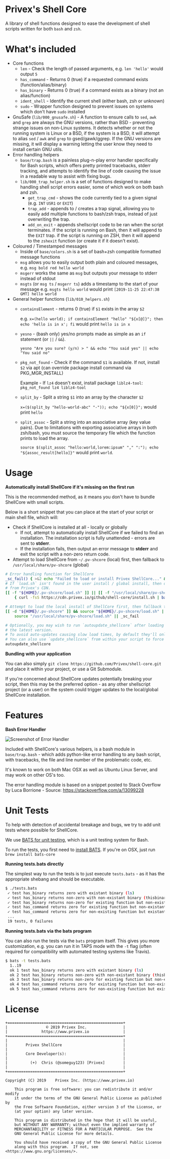 # Privex's Shell Core

A library of shell functions designed to ease the development of shell scripts written for both `bash` and `zsh`.

# What's included

 - Core functions
    - `len` - Check the length of passed arguments, e.g. `len 'hello'` would output `5`
    - `has_command` - Returns 0 (true) if a requested command exists (function/alias/binary)
    - `has_binary` - Returns 0 (true) if a command exists as a binary (not an alias/function)
    - `ident_shell` - Identify the current shell (either bash, zsh or unknown)
    - `sudo` - Wrapper function designed to prevent issues on systems which don't have `sudo` installed
 - GnuSafe (`lib/000_gnusafe.sh`) - A function to ensure calls to `sed`, `awk` and `grep` are always the GNU
   versions, rather than BSD - preventing strange issues on non-Linux systems.
   It detects whether or not the running system is Linux or a BSD, if the system is a BSD, it will attempt to alias `sed` / `awk` and `grep` to gsed/gawk/ggrep. If the GNU versions are missing, it will display a warning 
   letting the user know they need to install certain GNU utils.
 - Error handling helpers
    - `base/trap.bash` is a painless plug-n-play error handler specifically for Bash scripts, which offers
      pretty printed tracebacks, stderr tracking, and attempts to identify the line of code causing the issue
      in a readable way to assist with fixing bugs.
    - `lib/000_trap_helper.sh` is a set of functions designed to make handling shell script errors easier, 
      some of which work on both bash and zsh. 
        - `get_trap_cmd` - shows the code currently tied to a given signal (e.g. `INT` `USR1` or `EXIT`)
        - `trap_add` - appends to / creates a trap signal, allowing you to easily add multiple functions to
          bash/zsh traps, instead of just overwriting the trap.
        - `add_on_exit` - appends shellscript code to be ran when the script terminates. if the script is
          running on Bash, then it will append to the `EXIT` trap. if the script is running on ZSH, then it
          will append to the `zshexit` function (or create it if it doesn't exist).
 - Coloured / Timestamped messages
    - Inside of `base/colors.sh` is a set of bash+zsh compatible formatted message functions
    - `msg` allows you to easily output both plain and coloured messages, e.g. `msg bold red hello world`
    - `msgerr` works the same as `msg` but outputs your message to stderr instead of stdout
    - `msgts` (or `msg ts` / `msgerr ts`) adds a timestamp to the start of your message
      e.g. `msgts hello world` would print `[2019-11-25 22:47:38 GMT] hello world`
 - General helper functions (`lib/010_helpers.sh`)
    - `containsElement` - returns 0 (true) if `$1` exists in the array `$2`
      
      e.g. `x=(hello world); if containsElement "hello" "${x[@]}"; then echo 'hello is in x'; fi` would print
      `hello is in x`
    - `yesno` - (bash only) yes/no prompts made as simple as an `if` statement (or `||` / `&&`).
      
      `yesno "Are you sure? (y/n) > " && echo "You said yes" || echo "You said no"`
    - `pkg_not_found` - Check if the command `$1` is available. If not, install `$2` via apt 
      (can override package install command via PKG_MGR_INSTALL)
      
      Example - If `lz4` doesn't exist, install package `liblz4-tool`: `pkg_not_found lz4 liblz4-tool`
    
    - `split_by` - Split a string `$1` into an array by the character `$2`
      
      `x=($(split_by "hello-world-abc" "-")); echo "${x[0]}";` would print `hello`
    
    - `split_assoc` - Split a string into an associative array (key value pairs). Due to limitations with
      exporting associative arrays in both zsh/bash, you must source the temporary file which the 
      function prints to load the array.

      `source $(split_assoc "hello:world,lorem:ipsum" "," ":"); echo "${assoc_result[hello]}"` would print `world`.
    


# Usage

**Automatically install ShellCore if it's missing on the first run**

This is the recommended method, as it means you don't have to bundle ShellCore with small scripts.

Below is a short snippet that you can place at the start of your script or main shell file, which will:

 - Check if ShellCore is installed at all - locally or globally
    - If not, attempt to automatically install ShellCore if we failed to find an installation. The installation script is fully
      unattended - errors are sent to **stderr**.
    - If the installation fails, then output an error message to **stderr** and exit the script with a non-zero return code.
 - Attempt to load ShellCore from `~/.pv-shcore` (local) first, then fallback to `/usr/local/share/pv-shcore` (global)

```bash
# Error handling function for ShellCore
_sc_fail() { >&2 echo "Failed to load or install Privex ShellCore..." && exit 1; }
# If `load.sh` isn't found in the user install / global install, then download and run the auto-installer
# from Privex's CDN.
[[ -f "${HOME}/.pv-shcore/load.sh" ]] || [[ -f "/usr/local/share/pv-shcore/load.sh" ]] || \
    { curl -fsS https://cdn.privex.io/github/shell-core/install.sh | bash >/dev/null; } || _sc_fail

# Attempt to load the local install of ShellCore first, then fallback to global install if it's not found.
[[ -d "${HOME}/.pv-shcore" ]] && source "${HOME}/.pv-shcore/load.sh" || \
    source "/usr/local/share/pv-shcore/load.sh" || _sc_fail

# Optionally, you may wish to run `autoupdate_shellcore` after loading it. This will quietly update ShellCore to
# the latest version. 
# To avoid auto-updates causing slow load times, by default they'll only be triggered at most once per week.
# You can also use `update_shellcore` from within your script to force a ShellCore update.
autoupdate_shellcore
```

**Bundling with your application**

You can also simply `git clone https://github.com/Privex/shell-core.git` and place it within your project, or use a Git Submodule.

If you're concerned about ShellCore updates potentially breaking your script, then this may be the preferred option - as any other
shellscript project (or a user) on the system could trigger updates to the local/global ShellCore installation.

# Features

**Bash Error Handler**

![Screenshot of Error Handler](http://cdn.privex.io/github/shell-core/shellcore_errorhandler.png)

Included with ShellCore's various helpers, is a bash module in `base/trap.bash` - which adds python-like error handling
to any bash script, with tracebacks, the file and line number of the problematic code, etc.

It's known to work on both Mac OSX as well as Ubuntu Linux Server, and may work on other OS's too.

The error handling module is based on a snippet posted to Stack Overflow by Luca Borrione - Source: https://stackoverflow.com/a/13099228

# Unit Tests

To help with detection of accidental breakage and bugs, we try to add unit tests where possible for ShellCore.

We use [BATS for unit testing](https://github.com/bats-core/bats-core), which is a unit testing system for Bash.

To run the tests, you first need to [install BATS](https://github.com/bats-core/bats-core). If you're on OSX, just run `brew install bats-core`

**Running tests.bats directly**

The simplest way to run the tests is to just execute `tests.bats` - as it has the appropriate shebang and should be executable.

```bash
$ ./tests.bats           
 ✓ test has_binary returns zero with existant binary (ls)
 ✓ test has_binary returns non-zero with non-existant binary (thisbinaryshouldnotexit)
 ✓ test has_binary returns non-zero for existing function but non-existant binary (example_test_func)
 ✓ test has_command returns zero for existing function but non-existant binary (example_test_func)
 ✓ test has_command returns zero for non-existing function but existant binary (ls)
 ...
 19 tests, 0 failures

```

**Running tests.bats via the bats program**

You can also run the tests via the `bats` program itself. This gives you more customization, e.g. you can run it in TAPS mode
with the `-t` flag (often required for compatibility with automated testing systems like Travis).

```bash
$ bats -t tests.bats                           
  1..19
  ok 1 test has_binary returns zero with existant binary (ls)
  ok 2 test has_binary returns non-zero with non-existant binary (thisbinaryshouldnotexit)
  ok 3 test has_binary returns non-zero for existing function but non-existant binary (example_test_func)
  ok 4 test has_command returns zero for existing function but non-existant binary (example_test_func)
  ok 5 test has_command returns zero for non-existing function but existant binary (ls)
```


# License

```
+===================================================+
|                 © 2019 Privex Inc.                |
|               https://www.privex.io               |
+===================================================+
|                                                   |
|        Privex ShellCore                           |
|                                                   |
|        Core Developer(s):                         |
|                                                   |
|          (+)  Chris (@someguy123) [Privex]        |
|                                                   |
+===================================================+

Copyright (C) 2019    Privex Inc. (https://www.privex.io)

    This program is free software: you can redistribute it and/or modify
    it under the terms of the GNU General Public License as published by
    the Free Software Foundation, either version 3 of the License, or
    (at your option) any later version.

    This program is distributed in the hope that it will be useful,
    but WITHOUT ANY WARRANTY; without even the implied warranty of
    MERCHANTABILITY or FITNESS FOR A PARTICULAR PURPOSE.  See the
    GNU General Public License for more details.

    You should have received a copy of the GNU General Public License
    along with this program.  If not, see <https://www.gnu.org/licenses/>.

```

